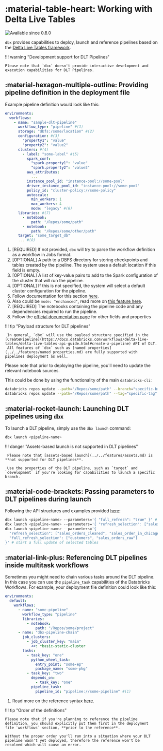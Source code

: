 # :material-table-heart: Working with Delta Live Tables

<img src="https://img.shields.io/badge/available%20since-0.8.0-green?style=for-the-badge" alt="Available since 0.8.0"/>

`dbx` provides capabilities to deploy, launch and reference pipelines based on the [Delta Live Tables framework](https://docs.databricks.com/workflows/delta-live-tables/index.html).

!!! warning "Development support for DLT Pipelines"

    Please note that `dbx` doesn't provide interactive development and execution capabilities for DLT Pipelines.

## :material-hexagon-multiple-outline: Providing pipeline definition in the deployment file

Example pipeline definition would look like this:

```yaml title="conf/deployment.yml"
environments:
  workflows:
    - name: "sample-dlt-pipeline"
      workflow_type: "pipeline" #(1)
      storage: "dbfs:/some/location" #(2)
      configuration: #(3)
        "property1": "value"
        "property2": "value2"
      clusters: #(4)
        - label: "some-label" #(5)
          spark_conf:
            "spark.property1": "value"
            "spark.property2": "value2"
          aws_attributes:
            ...
          instance_pool_id: "instance-pool://some-pool"
          driver_instance_pool_id: "instance-pool://some-pool"
          policy_id: "cluster-policy://some-policy"
          autoscale:
            min_workers: 1
            max_workers: 4
            mode: "legacy" #(6)
      libraries: #(7)
        - notebook:
            path: "/Repos/some/path"
        - notebook:
            path: "/Repos/some/other/path"
      target: "some_target_db"
      ... #(8)
```

1. [REQUIRED] If not provided, `dbx` will try to parse the workflow definition as a workflow in Jobs format.
2. [OPTIONAL] A path to a DBFS directory for storing checkpoints and tables created by the pipeline. The system uses a default location if this field is empty.
3. [OPTIONAL] A list of key-value pairs to add to the Spark configuration of the cluster that will run the pipeline.
4. [OPTIONAL] If this is not specified, the system will select a default cluster configuration for the pipeline.
5. Follow documentation for this section [here](https://docs.databricks.com/workflows/delta-live-tables/delta-live-tables-api-guide.html#pipelinesnewcluster).
6. Also could be `mode: "enchanced"`, read more on [this feature here](https://docs.databricks.com/workflows/delta-live-tables/delta-live-tables-concepts.html#databricks-enhanced-autoscaling).
7. [REQUIRED] The notebooks containing the pipeline code and any dependencies required to run the pipeline.
8. Follow the [official documentation page](https://docs.databricks.com/workflows/delta-live-tables/delta-live-tables-api-guide.html#pipelinesettings) for other fields and properties

!!! tip "Payload structure for DLT pipelines"

     In general, `dbx` will use the payload structure specified in the [CreatePipeline](https://docs.databricks.com/workflows/delta-live-tables/delta-live-tables-api-guide.html#create-a-pipeline) API of DLT.
     All features of `dbx` such as [named properties](../../features/named_properties.md) are fully supported with pipelines deployment as well.

Please note that prior to deploying the pipeline, you'll need to update the relevant notebook sources.

This could be done by using the functionality of the main `databricks-cli`:

```bash
databricks repos update --path="/Repos/some/path" --branch="specific-branch"
databricks repos update --path="/Repos/some/path" --tag="specific-tag"
```

## :material-rocket-launch: Launching DLT pipelines using `dbx`


To launch a DLT pipeline, simply use the `dbx launch` command:

```bash
dbx launch <pipeline-name>
```

!!! danger "Assets-based launch is not supported in DLT pipelines"

     Please note that [assets-based launch](../../features/assets.md) is **not supported for DLT pipelines**.

     Use the properties of the DLT pipeline, such as `target` and `development` if you're looking for capabilities to launch a specific branch.

## :material-code-brackets: Passing parameters to DLT pipelines during launch

Following the API structures and examples provided [here](https://docs.databricks.com/workflows/delta-live-tables/delta-live-tables-api-guide.html#start-a-pipeline-update):

```bash
dbx launch <pipeline-name> --parameters='{ "full_refresh": "true" }' # for full refresh
dbx launch <pipeline-name> --parameters='{ "refresh_selection": ["sales_orders_cleaned", "sales_order_in_chicago"] }' # start an update of selected tables
dbx launch <pipeline-name> --parameters='{
  "refresh_selection": ["sales_orders_cleaned", "sales_order_in_chicago"],
  "full_refresh_selection": ["customers", "sales_orders_raw"]
}' # start a full update of selected tables
```

## :material-link-plus: Referencing DLT pipelines inside multitask workflows

Sometimes you might need to chain various tasks around the DLT pipeline. In this case you can use the `pipeline_task` capabilities of the Databricks Workflows.
For example, your deployment file definition could look like this:

```yaml title="conf/deployment.yml" hl_lines="21-22"
environments:
  default:
    workflows:
      - name: "some-pipeline"
        workflow_type: "pipeline"
        libraries:
          - notebook:
              path: "/Repos/some/project"
      - name: "dbx-pipeline-chain"
        job_clusters:
          - job_cluster_key: "main"
            <<: *basic-static-cluster
        tasks:
          - task_key: "one"
            python_wheel_task:
              entry_point: "some-ep"
              package_name: "some-pkg"
          - task_key: "two"
            depends_on:
              - task_key: "one"
            pipeline_task:
              pipeline_id: "pipeline://some-pipeline" #(1)
```

1. Read more on the reference syntax [here](../../features/named_properties.md).

!!! tip "Order of the definitions"

    Please note that if you're planning to reference the pipeline definition, you should explicitly put them first in the deployment file `workflows` section, **prior to the reference**.

    Without the proper order you'll run into a situation where your DLT pipeline wasn't yet deployed, therefore the reference won't be resolved which will cause an error.
